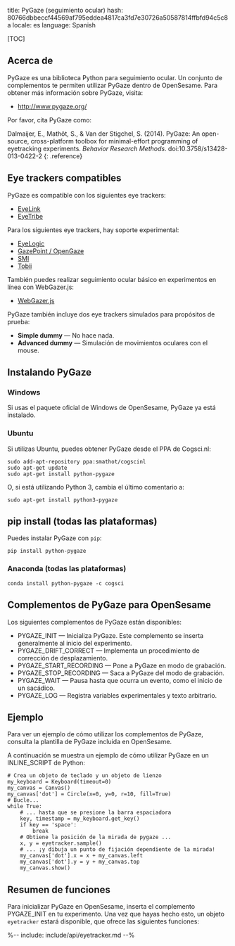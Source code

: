 title: PyGaze (seguimiento ocular)
hash: 80766dbbeccf44569af795eddea4817ca3fd7e30726a50587814ffbfd94c5c8a
locale: es
language: Spanish

[TOC]

## Acerca de

PyGaze es una biblioteca Python para seguimiento ocular. Un conjunto de complementos te permiten utilizar PyGaze dentro de OpenSesame. Para obtener más información sobre PyGaze, visita:

- <http://www.pygaze.org/>

Por favor, cita PyGaze como:

Dalmaijer, E., Mathôt, S., & Van der Stigchel, S. (2014). PyGaze: An open-source, cross-platform toolbox for minimal-effort programming of eyetracking experiments. *Behavior Research Methods*. doi:10.3758/s13428-013-0422-2
{: .reference}

## Eye trackers compatibles

PyGaze es compatible con los siguientes eye trackers:

- [EyeLink](%link:eyelink%)
- [EyeTribe](%link:eyetribe%)

Para los siguientes eye trackers, hay soporte experimental:

- [EyeLogic](%link:eyelogic%)
- [GazePoint / OpenGaze](%link:gazepoint%)
- [SMI](%link:smi%)
- [Tobii](%link:tobii%)

También puedes realizar seguimiento ocular básico en experimentos en línea con WebGazer.js:

- [WebGazer.js](%link:webgazer%)

PyGaze también incluye dos eye trackers simulados para propósitos de prueba:

- __Simple dummy__ — No hace nada.
- __Advanced dummy__ — Simulación de movimientos oculares con el mouse.

## Instalando PyGaze

### Windows

Si usas el paquete oficial de Windows de OpenSesame, PyGaze ya está instalado.

### Ubuntu

Si utilizas Ubuntu, puedes obtener PyGaze desde el PPA de Cogsci.nl:

```
sudo add-apt-repository ppa:smathot/cogscinl
sudo apt-get update
sudo apt-get install python-pygaze
```

O, si está utilizando Python 3, cambia el último comentario a:

```
sudo apt-get install python3-pygaze
```

## pip install (todas las plataformas)

Puedes instalar PyGaze con `pip`:

```
pip install python-pygaze
```

### Anaconda (todas las plataformas)

```
conda install python-pygaze -c cogsci
```

## Complementos de PyGaze para OpenSesame

Los siguientes complementos de PyGaze están disponibles:

- PYGAZE_INIT — Inicializa PyGaze. Este complemento se inserta generalmente al inicio del experimento.
- PYGAZE_DRIFT_CORRECT — Implementa un procedimiento de corrección de desplazamiento.
- PYGAZE_START_RECORDING — Pone a PyGaze en modo de grabación.
- PYGAZE_STOP_RECORDING — Saca a PyGaze del modo de grabación.
- PYGAZE_WAIT — Pausa hasta que ocurra un evento, como el inicio de un sacádico.
- PYGAZE_LOG — Registra variables experimentales y texto arbitrario.

## Ejemplo

Para ver un ejemplo de cómo utilizar los complementos de PyGaze, consulta la plantilla de PyGaze incluida en OpenSesame.

A continuación se muestra un ejemplo de cómo utilizar PyGaze en un INLINE_SCRIPT de Python:

~~~ .python
# Crea un objeto de teclado y un objeto de lienzo
my_keyboard = Keyboard(timeout=0)
my_canvas = Canvas()
my_canvas['dot'] = Circle(x=0, y=0, r=10, fill=True)
# Bucle...
while True:
	# ... hasta que se presione la barra espaciadora
	key, timestamp = my_keyboard.get_key()
	if key == 'space':
		break
	# Obtiene la posición de la mirada de pygaze ...
	x, y = eyetracker.sample()
	# ... ¡y dibuja un punto de fijación dependiente de la mirada!
	my_canvas['dot'].x = x + my_canvas.left
	my_canvas['dot'].y = y + my_canvas.top
	my_canvas.show()
~~~

## Resumen de funciones

Para inicializar PyGaze en OpenSesame, inserta el complemento PYGAZE_INIT en tu experimento. Una vez que hayas hecho esto, un objeto `eyetracker` estará disponible, que ofrece las siguientes funciones:

%-- include: include/api/eyetracker.md --%